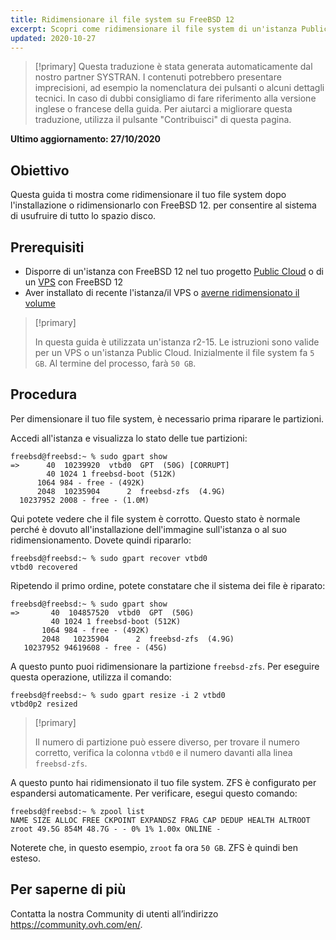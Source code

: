 ```yaml
---
title: Ridimensionare il file system su FreeBSD 12
excerpt: Scopri come ridimensionare il file system di un'istanza Public Cloud o di un VPS con FreeBSD 12
updated: 2020-10-27
---
```


> [!primary]
> Questa traduzione è stata generata automaticamente dal nostro partner SYSTRAN. I contenuti potrebbero presentare imprecisioni, ad esempio la nomenclatura dei pulsanti o alcuni dettagli tecnici. In caso di dubbi consigliamo di fare riferimento alla versione inglese o francese della guida. Per aiutarci a migliorare questa traduzione, utilizza il pulsante "Contribuisci" di questa pagina.
>

**Ultimo aggiornamento: 27/10/2020**

## Obiettivo

Questa guida ti mostra come ridimensionare il tuo file system dopo l'installazione o ridimensionarlo con FreeBSD 12. per consentire al sistema di usufruire di tutto lo spazio disco.

## Prerequisiti

 * Disporre di un'istanza con FreeBSD 12 nel tuo progetto [Public Cloud](https://www.ovhcloud.com/it/public-cloud/) o di un [VPS](https://www.ovhcloud.com/it/vps/) con FreeBSD 12
 * Aver installato di recente l'istanza/il VPS o [averne ridimensionato il volume](/pages/public_cloud/compute/resize_of_an_instance)

> [!primary]
>
> In questa guida è utilizzata un'istanza r2-15. Le istruzioni sono valide per un VPS o un'istanza Public Cloud. Inizialmente il file system fa `5 GB`. Al termine del processo, farà `50 GB`.
>

## Procedura

Per dimensionare il tuo file system, è necessario prima riparare le partizioni.

Accedi all'istanza e visualizza lo stato delle tue partizioni:

```
freebsd@freebsd:~ % sudo gpart show
=>      40  10239920  vtbd0  GPT  (50G) [CORRUPT]
        40 1024 1 freebsd-boot (512K)
      1064 984 - free - (492K)
      2048  10235904      2  freebsd-zfs  (4.9G)
  10237952 2008 - free - (1.0M)
```

Qui potete vedere che il file system è corrotto. Questo stato è normale perché è dovuto all'installazione dell'immagine sull'istanza o al suo ridimensionamento. Dovete quindi ripararlo:

```
freebsd@freebsd:~ % sudo gpart recover vtbd0
vtbd0 recovered
```

Ripetendo il primo ordine, potete constatare che il sistema dei file è riparato:

```
freebsd@freebsd:~ % sudo gpart show
=>       40  104857520  vtbd0  GPT  (50G)
         40 1024 1 freebsd-boot (512K)
       1064 984 - free - (492K)
       2048   10235904      2  freebsd-zfs  (4.9G)
   10237952 94619608 - free - (45G)
```

A questo punto puoi ridimensionare la partizione `freebsd-zfs`. Per eseguire questa operazione, utilizza il comando:

```
freebsd@freebsd:~ % sudo gpart resize -i 2 vtbd0
vtbd0p2 resized
```

> [!primary]
>
> Il numero di partizione può essere diverso, per trovare il numero corretto, verifica la colonna `vtbd0` e il numero davanti alla linea `freebsd-zfs`.
>

A questo punto hai ridimensionato il tuo file system. ZFS è configurato per espandersi automaticamente. Per verificare, esegui questo comando:

```
freebsd@freebsd:~ % zpool list
NAME SIZE ALLOC FREE CKPOINT EXPANDSZ FRAG CAP DEDUP HEALTH ALTROOT
zroot 49.5G 854M 48.7G - - 0% 1% 1.00x ONLINE -
```

Noterete che, in questo esempio, `zroot` fa ora `50 GB`. ZFS è quindi ben esteso.

## Per saperne di più

Contatta la nostra Community di utenti all’indirizzo <https://community.ovh.com/en/>.
